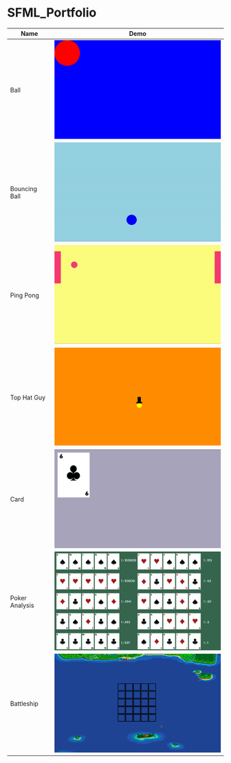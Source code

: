 # SFML_Portfolio

| Name | Demo 
| ---- | ----
| Ball | <img width="500" src="https://github.com/rainawan/SFML_Portfolio/blob/507a0fd7b4160f37ed9b58a72257a5fe8772e648/images/ball.png" />
| Bouncing Ball | <img width="500" src="https://github.com/rainawan/SFML_Portfolio/blob/59802ef940191cda230f1d96e37c92d2dcd05ab5/images/bouncing.gif" />
| Ping Pong | <img width="500" src="https://github.com/rainawan/SFML_Portfolio/blob/507a0fd7b4160f37ed9b58a72257a5fe8772e648/images/pong.gif" />
| Top Hat Guy | <img width="500" src="https://github.com/rainawan/SFML_Portfolio/blob/507a0fd7b4160f37ed9b58a72257a5fe8772e648/images/tophat.png" />
| Card | <img width="500" src="https://github.com/rainawan/SFML_Portfolio/blob/507a0fd7b4160f37ed9b58a72257a5fe8772e648/images/card.png" />
| Poker Analysis | <img width="500" src="https://github.com/rainawan/SFML_Portfolio/blob/d1d0e5ccdbb695d56fa01111bddac0df8667eca9/images/poker.png" />
| Battleship | <img width="500" src="https://github.com/rainawan/SFML_Portfolio/blob/507a0fd7b4160f37ed9b58a72257a5fe8772e648/images/battleship.gif" />
